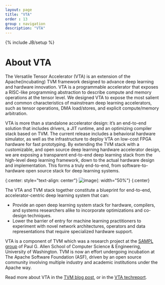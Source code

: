 ```yaml
---
layout: page
title: "VTA"
order : 13
group : navigation
description: "VTA"
---
```

{% include JB/setup %}

# About VTA

The Versatile Tensor Accelerator (VTA) is an extension of the Apache(incubating) TVM framework designed to advance deep learning and hardware innovation.
VTA is a programmable accelerator that exposes a RISC-like programming abstraction to describe compute and memory operations at the tensor level. We designed VTA to expose the most salient and common characteristics of mainstream deep learning accelerators, such as tensor operations, DMA load/stores, and explicit compute/memory arbitration.

VTA is more than a standalone accelerator design: it’s an end-to-end solution that includes drivers, a JIT runtime, and an optimizing compiler stack based on TVM.
The current release includes a behavioral hardware simulator, as well as the infrastructure to deploy VTA on low-cost FPGA hardware for fast prototyping.
By extending the TVM stack with a customizable, and open source deep learning hardware accelerator design, we are exposing a transparent end-to-end deep learning stack from the high-level deep learning framework, down to the actual hardware design and implementation.
This forms a truly end-to-end, from software-to-hardware open source stack for deep learning systems.

{:center: style="text-align: center"}
![image](https://raw.githubusercontent.com/uwsampl/web-data/master/vta/blogpost/vta_stack.png){: width="50%"}
{:center}

The VTA and TVM stack together constitute a blueprint for end-to-end, accelerator-centric deep learning system that can:

- Provide an open deep learning system stack for hardware, compilers, and systems researchers alike to incorporate optimizations and co-design techniques.
- Lower the barrier of entry for machine learning practitioners to experiment with novel network architectures, operators and data representations that require specialized hardware support.


VTA is a component of TVM which was a research project at the [SAMPL group](https://sampl.cs.washington.edu/) of
Paul G. Allen School of Computer Science & Engineering, University of Washington.
TVM is now an effort undergoing incubation at The Apache Software Foundation (ASF),
driven by an open source community involving multiple industry and academic institutions
under the Apache way.

Read more about VTA in the [TVM blog post](https://tvm.apache.org/2018/07/12/vta-release-announcement.html), or in the [VTA techreport](https://arxiv.org/abs/1807.04188).

